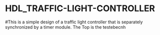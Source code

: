 # HDL_TRAFFIC-LIGHT-CONTROLLER
#This is a simple design of a traffic light controller that is separately synchronized by a timer module. The Top is the testebecnh
